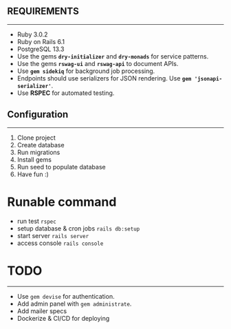 ## REQUIREMENTS
---

- Ruby 3.0.2
- Ruby on Rails 6.1
- PostgreSQL 13.3
- Use the gems **`dry-initializer`** and **`dry-monads`** for service patterns.
- Use the gems **`rswag-ui`** and **`rswag-api`** to document APIs.
- Use **`gem sidekiq`** for background job processing.
- Endpoints should use serializers for JSON rendering. Use **`gem 'jsonapi-serializer'`**.
- Use **RSPEC** for automated testing.

## Configuration
---

1. Clone project
2. Create database
3. Run migrations
4. Install gems
5. Run seed to populate database
6. Have fun :)


# Runable command
- run test `rspec`
- setup database & cron jobs `rails db:setup`
- start server `rails server`
- access console `rails console`

# TODO
---
- Use `gem devise` for authentication.
- Add admin panel with `gem administrate`.
- Add mailer specs
- Dockerize & CI/CD for deploying
